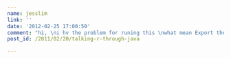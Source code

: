 ```yaml
---
name: jesslim
link: ''
date: '2012-02-25 17:00:50'
comment: "hi, \ni hv the problem for runing this \nwhat mean Export the variable before starting Netbeans: \n\n\n\n{% highlight bash %}\nusr@srv $ export R_HOME=/usr/lib64/R \nusr@srv $ netbeans\n{% endhighlight %}\n\n\n\nwrite at where?\n\nactually my task is to write a java programing that will produce few value. Then i need to pass that value to R. then R will do some process eg sum the value with one. last pass it back to java. How can it work???"
post_id: /2011/02/20/talking-r-through-java

---
```



